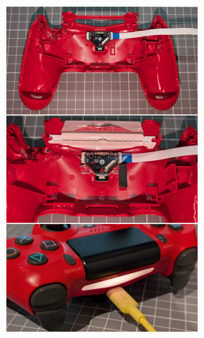 ![JDS-USBC](https://raw.githubusercontent.com/giltesa/PS4-Controller-USB-C-Kit/master/4.%20Photos/PlayStation%204%20DualShock%20Controller%20USB-C%20v1.1_1.jpg)
![JDS-USBC](https://raw.githubusercontent.com/giltesa/PS4-Controller-USB-C-Kit/master/4.%20Photos/PlayStation%204%20DualShock%20Controller%20USB-C%20v1.1_2.jpg)
![JDS-USBC](https://raw.githubusercontent.com/giltesa/PS4-Controller-USB-C-Kit/master/4.%20Photos/PlayStation%204%20DualShock%20Controller%20USB-C%20v1.1_3.jpg)